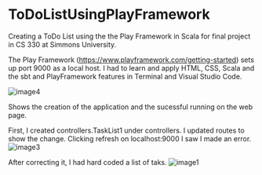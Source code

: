 # ToDoListUsingPlayFramework
Creating a ToDo List using the the Play Framework in Scala for final project in CS 330 at Simmons University.

The Play Framework (https://www.playframework.com/getting-started) sets up port 9000 as a local host. I had to learn and apply HTML, CSS, Scala and the sbt and PlayFramework features in Terminal and Visual Studio Code. 


![image4](https://user-images.githubusercontent.com/113136952/209846596-67adb585-4395-4150-8bc5-42f4751c70f4.jpg)

Shows the creation of the application and the sucessful running on the web page.  

First, I created controllers.TaskList1 under controllers. I updated routes to show the change. Clicking refresh on localhost:9000 I saw I made an error.
![image3](https://user-images.githubusercontent.com/113136952/209846488-70fb5f71-448d-4418-821f-4cba91ebbe84.jpg)

 After correcting it, I had hard coded a list of taks. 
 ![image1](https://user-images.githubusercontent.com/113136952/209846569-0a02702c-95aa-45ff-941f-6bc25f0517fa.jpg)






[^1]: https://www.youtube.com/watch?v=YhOOnE4_KWA&list=PLLMXbkbDbVt8tBiGc1y69BZdG8at1D7ZF&index=3
[^2]: https://www.baeldung.com/scala/play-framework-intro
[^3]: https://www.baeldung.com/scala/play-templating
[^4]: https://www.playframework.com/documentation/2.0.4/ScalaTodoList
[^5]: https://www.playframework.com/documentation/2.0.4/NewApplication
[^6]: https://www.playframework.com/documentation/2.8.x/ScalaTemplates

